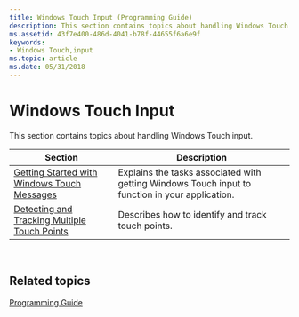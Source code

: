 ```yaml
---
title: Windows Touch Input (Programming Guide)
description: This section contains topics about handling Windows Touch input.
ms.assetid: 43f7e400-486d-4041-b78f-44655f6a6e9f
keywords:
- Windows Touch,input
ms.topic: article
ms.date: 05/31/2018
---
```


# Windows Touch Input

This section contains topics about handling Windows Touch input.



| Section                                                                                          | Description                                                                                     |
|--------------------------------------------------------------------------------------------------|-------------------------------------------------------------------------------------------------|
| [Getting Started with Windows Touch Messages](getting-started-with-multi-touch-messages.md)     | Explains the tasks associated with getting Windows Touch input to function in your application. |
| [Detecting and Tracking Multiple Touch Points](detecting-and-tracking-multiple-touch-points.md) | Describes how to identify and track touch points.                                               |



 

## Related topics

<dl> <dt>

[Programming Guide](programming-guide.md)
</dt> </dl>

 

 




